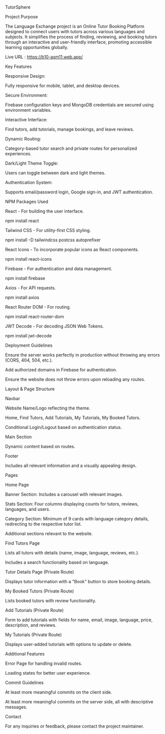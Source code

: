 TutorSphere

Project Purpose

The Language Exchange project is an Online Tutor Booking Platform designed to connect users with tutors across various languages and subjects. It simplifies the process of finding, reviewing, and booking tutors through an interactive and user-friendly interface, promoting accessible learning opportunities globally.

Live URL : https://b10-asm11.web.app/

Key Features

Responsive Design:

Fully responsive for mobile, tablet, and desktop devices.

Secure Environment:

Firebase configuration keys and MongoDB credentials are secured using environment variables.

Interactive Interface:

Find tutors, add tutorials, manage bookings, and leave reviews.

Dynamic Routing:

Category-based tutor search and private routes for personalized experiences.

Dark/Light Theme Toggle:

Users can toggle between dark and light themes.

Authentication System:

Supports email/password login, Google sign-in, and JWT authentication.

NPM Packages Used

React - For building the user interface.

npm install react

Tailwind CSS - For utility-first CSS styling.

npm install -D tailwindcss postcss autoprefixer

React Icons - To incorporate popular icons as React components.

npm install react-icons

Firebase - For authentication and data management.

npm install firebase

Axios - For API requests.

npm install axios

React Router DOM - For routing.

npm install react-router-dom

JWT Decode - For decoding JSON Web Tokens.

npm install jwt-decode

Deployment Guidelines

Ensure the server works perfectly in production without throwing any errors (CORS, 404, 504, etc.).

Add authorized domains in Firebase for authentication.

Ensure the website does not throw errors upon reloading any routes.

Layout & Page Structure

Navbar

Website Name/Logo reflecting the theme.

Home, Find Tutors, Add Tutorials, My Tutorials, My Booked Tutors.

Conditional Login/Logout based on authentication status.

Main Section

Dynamic content based on routes.

Footer

Includes all relevant information and a visually appealing design.

Pages

Home Page

Banner Section: Includes a carousel with relevant images.

Stats Section: Four columns displaying counts for tutors, reviews, languages, and users.

Category Section: Minimum of 9 cards with language category details, redirecting to the respective tutor list.

Additional sections relevant to the website.

Find Tutors Page

Lists all tutors with details (name, image, language, reviews, etc.).

Includes a search functionality based on language.

Tutor Details Page (Private Route)

Displays tutor information with a "Book" button to store booking details.

My Booked Tutors (Private Route)

Lists booked tutors with review functionality.

Add Tutorials (Private Route)

Form to add tutorials with fields for name, email, image, language, price, description, and reviews.

My Tutorials (Private Route)

Displays user-added tutorials with options to update or delete.

Additional Features

Error Page for handling invalid routes.

Loading states for better user experience.

Commit Guidelines

At least more meaningful commits on the client side.

At least more meaningful commits on the server side, all with descriptive messages.

Contact

For any inquiries or feedback, please contact the project maintainer.
